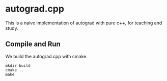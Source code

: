 # autograd.cpp
This is a naive implementation of autograd with pure c++, for teaching and study.

## Compile and Run
We build the autograd.cpp with cmake.

```
mkdir build
cmake ..
make
```
